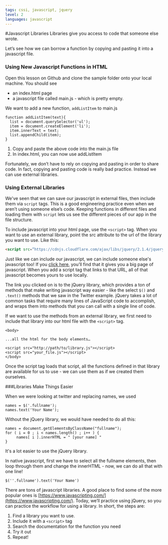 ```yaml
---
tags: cssi, javascript, jquery
level: 2
languages: javascript
---
```

#Javascript Libraries
Libraries give you access to code that someone else wrote. 

Let’s see how we can borrow a function by copying and pasting it into a javascript file.

### Using New Javascript Functions in HTML
Open this lesson on Github and clone the sample folder onto your local machine.  You should see
* an index.html page
* a javascript file called main.js - which is pretty empty.

 
We want to add a new function, `addListItem` to main.js
```
function addListItem(text){
  list = document.querySelector('ul');
  item = document.createElement('li');
  item.innerText = text;
  list.appendChild(item);
}
```

1. Copy and paste the above code into the main.js file
2. In index.html, you can now use addListItem

Fortunately, we don’t have to rely on copying and pasting in order to share code. In fact, copying and pasting code is really bad practice. Instead we can use external libraries. 


### Using External Libraries

We've seen that we can save our javascript in external files, then include them via `script` tags. This is a good engineering practice even when we aren’t using someone else’s code. Keeping functions in different files and loading them with `script` lets us see the different pieces of our app in the file structure.

To include javascript into your html page, use the `<script>` tag. When you want to use an external library, point the src attribute to the url of the library you want to use. Like this:
```html
<script src=“https://cdnjs.cloudflare.com/ajax/libs/jquery/2.1.4/jquery.js”></script>
```
Just like we can include our javascript, we can include someone else's javascript too! If you [click here](https://cdnjs.cloudflare.com/ajax/libs/jquery/2.1.4/jquery.js), you’ll find that it gives you a big page of javascript. When you add a script tag that links to that URL, all of that javascript becomes yours to use locally.

The link you clicked on is to the jQuery library, which provides a ton of methods that make writing javascript way easier - like the select `$()` and `.text()` methods that we saw in the Twitter example. jQuery takes a lot of common tasks that require many lines of JavaScript code to accomplish, and wraps them into methods that you can call with a single line of code.

If we want to use the methods from an external library, we first need to include that library into our html file with the `<script>` tag.
```
<body>

...all the html for the body elements…

<script src="http://path/to/library.js"></script>
<script src="your_file.js"></script>
</body>
```

Once the script tag loads that script, all the functions defined in that library are available for us to use - we can use them as if we created them ourselves.

###Libraries Make Things Easier

When we were looking at twitter and replacing names, we used
```
names = $('.fullname');
names.text('Your Name');
```
Without the jQuery library, we would have needed to do all this:
```
names = document.getElementsByClassName("fullname");
for ( i = 0 ; i < names.length() ; i++ ) {
     names[ i ].innerHTML = " [your name] "
}
```
It's a lot easier to use the jQuery library.

In native javascript, first we have to select all the fullname elements, then loop through them and change the innerHTML - now, we can do all that with one line!
```
$(''.fullname').text('Your Name')
```



There are tons of javascript libraries. A good place to find some of the more popular ones is [https://www.javascripting.com/](https://www.javascripting.com/). Today, we’ll practice using jQuery, so you can practice the workflow for using a library. In short, the steps are:
1. Find a library you want to use.
2. Include it with a `<script>` tag
3. Search the documentation for the function you need
4. Try it out
5. Repeat!

